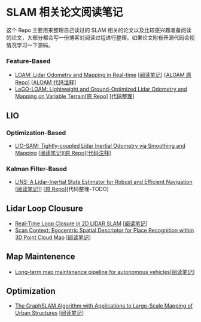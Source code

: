 # SLAM 相关论文阅读笔记

这个 Repo 主要用来整理自己读过的 SLAM 相关的论文以及比较感兴趣准备阅读的论文，大部分都会写一份博客对阅读过程进行整理。如果论文附有开源代码会视情况学习一下源码。

### Feature-Based

- [LOAM: Lidar Odometry and Mapping in Real-time](https://www.ri.cmu.edu/pub_files/2014/7/Ji_LidarMapping_RSS2014_v8.pdf) [[阅读笔记](https://xiaotaoguo.com/p/paper-note-loam/)] [[ALOAM 原 Repo](https://github.com/HKUST-Aerial-Robotics/A-LOAM)] [[ALOAM 代码注释](https://github.com/XiaotaoGuo/a-loam-w-comment)]
- [LeGO-LOAM: Lightweight and Ground-Optimized Lidar Odometry and Mapping on Variable Terrain](https://github.com/RobustFieldAutonomyLab/LeGO-LOAM/blob/master/Shan_Englot_IROS_2018_Preprint.pdf)[[原 Repo](https://github.com/RobustFieldAutonomyLab/LeGO-LOAM)] [[代码整理](https://github.com/XiaotaoGuo/lego-loam-w-comments)]

## LIO

### Optimization-Based

- [LIO-SAM: Tightly-coupled Lidar Inertial Odometry via Smoothing and Mapping](https://arxiv.org/pdf/2007.00258.pdf) [[阅读笔记](https://www.xiaotaoguo.com/p/paper-note-lio-sam/)][[原 Repo](https://github.com/TixiaoShan/LIO-SAM)][[代码注释](https://github.com/XiaotaoGuo/lio-sam-w-comments)]

### Kalman Filter-Based

- [LINS: A Lidar-Inertial State Estimator for Robust and Efficient Navigation](https://arxiv.org/pdf/1907.02233.pdf) [[阅读笔记](https://xiaotaoguo.com/p/paper-note-lins/)]] [[原 Repo](https://github.com/ChaoqinRobotics/LINS---LiDAR-inertial-SLAM)][代码整理-TODO]

## Lidar Loop Clousure

- [Real-Time Loop Closure in 2D LIDAR SLAM](https://storage.googleapis.com/pub-tools-public-publication-data/pdf/45466.pdf) [[阅读笔记](https://xiaotaoguo.com/p/paper-note-real-time-loop-closure-2d-lidar-slam/)]
- [Scan Context: Egocentric Spatial Descriptor for Place Recognition within 3D Point Cloud Map](https://ieeexplore.ieee.org/document/8593953) [[阅读笔记](https://www.xiaotaoguo.com/p/paper-note-scan-context/)]

## Map Maintenence

- [Long-term map maintenance pipeline for autonomous vehicles](https://arxiv.org/pdf/2008.12449.pdf)[[阅读笔记](https://xiaotaoguo.com/p/paper-notes-long-term-map-maintenance-pipeline-for-autonomous-vehicles/)]

## Optimization

- [The GraphSLAM Algorithm with Applications to Large-Scale Mapping of Urban Structures](http://robots.stanford.edu/papers/thrun.graphslam.pdf) [[阅读笔记](https://xiaotaoguo.com/tags/the-graphslam-algorithm-with-applications-to-large-scale-mapping-of-urban-structures/)]
